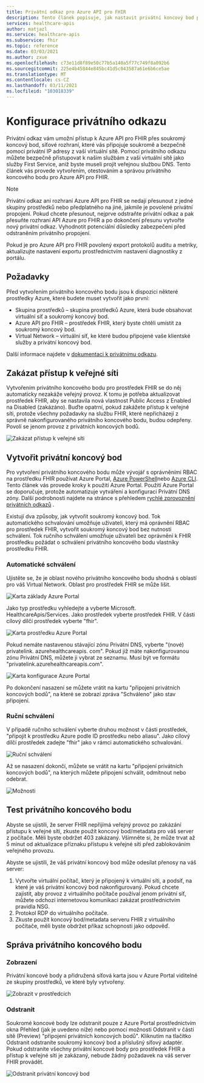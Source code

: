```yaml
---
title: Privátní odkaz pro Azure API pro FHIR
description: Tento článek popisuje, jak nastavit privátní koncový bod pro Azure API pro služby FHIR Services.
services: healthcare-apis
author: matjazl
ms.service: healthcare-apis
ms.subservice: fhir
ms.topic: reference
ms.date: 03/03/2021
ms.author: zxue
ms.openlocfilehash: c73e11d8f89e50c77b5a140a5f77c749f8a092b6
ms.sourcegitcommit: 225e4b45844e845bc41d5c043587a61e6b6ce5ae
ms.translationtype: MT
ms.contentlocale: cs-CZ
ms.lasthandoff: 03/11/2021
ms.locfileid: "103018339"
---
```

# <a name="configure-private-link"></a>Konfigurace privátního odkazu

Privátní odkaz vám umožní přístup k Azure API pro FHIR přes soukromý koncový bod, síťové rozhraní, které vás připojuje soukromě a bezpečně pomocí privátní IP adresy z vaší virtuální sítě. Pomocí privátního odkazu můžete bezpečně přistupovat k našim službám z vaší virtuální sítě jako služby First Service, aniž byste museli projít veřejnou službou DNS. Tento článek vás provede vytvořením, otestováním a správou privátního koncového bodu pro Azure API pro FHIR.

>[!Note]
>Privátní odkaz ani rozhraní Azure API pro FHIR se nedají přesunout z jedné skupiny prostředků nebo předplatného na jiné, jakmile je povolené privátní propojení. Pokud chcete přesunout, nejprve odstraňte privátní odkaz a pak přesuňte rozhraní API Azure pro FHIR a po dokončení přesunu vytvořte nový privátní odkaz. Vyhodnotit potenciální důsledky zabezpečení před odstraněním privátního propojení.
>
>Pokud je pro Azure API pro FHIR povolený export protokolů auditu a metriky, aktualizujte nastavení exportu prostřednictvím nastavení diagnostiky z portálu.

## <a name="prerequisites"></a>Požadavky

Před vytvořením privátního koncového bodu jsou k dispozici některé prostředky Azure, které budete muset vytvořit jako první:

- Skupina prostředků – skupina prostředků Azure, která bude obsahovat virtuální síť a soukromý koncový bod.
- Azure API pro FHIR – prostředek FHIR, který byste chtěli umístit za soukromý koncový bod.
- Virtual Network – virtuální síť, ke které budou připojené vaše klientské služby a privátní koncový bod.

Další informace najdete v [dokumentaci k privátnímu odkazu](../../private-link/index.yml).

## <a name="disable-public-network-access"></a>Zakázat přístup k veřejné síti

Vytvořením privátního koncového bodu pro prostředek FHIR se do něj automaticky nezakáže veřejný provoz. K tomu je potřeba aktualizovat prostředek FHIR, aby se nastavila nová vlastnost Public Access z Enabled na Disabled (zakázáno). Buďte opatrní, pokud zakážete přístup k veřejné síti, protože všechny požadavky na službu FHIR, které nepřicházejí z správně nakonfigurovaného privátního koncového bodu, budou odepřeny. Povolí se jenom provoz z privátních koncových bodů.

![Zakázat přístup k veřejné síti](media/private-link/private-link-disable.png)

## <a name="create-private-endpoint"></a>Vytvořit privátní koncový bod

Pro vytvoření privátního koncového bodu může vývojář s oprávněními RBAC na prostředku FHIR používat Azure Portal, [Azure PowerShell](../../private-link/create-private-endpoint-powershell.md)nebo [Azure CLI](../../private-link/create-private-endpoint-cli.md). Tento článek vás provede kroky k použití Azure Portal. Použití Azure Portal se doporučuje, protože automatizuje vytváření a konfiguraci Privátní DNS zóny. Další podrobnosti najdete na stránce s přehledem [rychlé zprovoznění privátních odkazů](../../private-link/create-private-endpoint-portal.md) .

Existují dva způsoby, jak vytvořit soukromý koncový bod. Tok automatického schvalování umožňuje uživateli, který má oprávnění RBAC pro prostředek FHIR, vytvořit soukromý koncový bod bez nutnosti schválení. Tok ručního schválení umožňuje uživateli bez oprávnění k FHIR prostředku požádat o schválení privátního koncového bodu vlastníky prostředku FHIR.

### <a name="auto-approval"></a>Automatické schválení

Ujistěte se, že je oblast nového privátního koncového bodu shodná s oblastí pro váš Virtual Network. Oblast pro prostředek FHIR se může lišit.

![Karta základy Azure Portal](media/private-link/private-link-portal2.png)

Jako typ prostředku vyhledejte a vyberte Microsoft. HealthcareApis/Services. Jako prostředek vyberte prostředek FHIR. V části cílový dílčí prostředek vyberte "fhir".

![Karta prostředku Azure Portal](media/private-link/private-link-portal1.png)

Pokud nemáte nastavenou stávající zónu Privátní DNS, vyberte "(nové) privatelink. azurehealthcareapis. com". Pokud již máte nakonfigurovanou zónu Privátní DNS, můžete ji vybrat ze seznamu. Musí být ve formátu "privatelink.azurehealthcareapis.com".

![Karta konfigurace Azure Portal](media/private-link/private-link-portal3.png)

Po dokončení nasazení se můžete vrátit na kartu "připojení privátních koncových bodů", na které se zobrazí zpráva "Schváleno" jako stav připojení.

### <a name="manual-approval"></a>Ruční schválení

V případě ručního schválení vyberte druhou možnost v části prostředek, "připojit k prostředku Azure podle ID prostředku nebo aliasu". Jako cílový dílčí prostředek zadejte "fhir" jako v rámci automatického schvalování.

![Ruční schválení](media/private-link/private-link-manual.png)

Až se nasazení dokončí, můžete se vrátit na kartu "připojení privátních koncových bodů", na kterých můžete připojení schválit, odmítnout nebo odebrat.

![Možnosti](media/private-link/private-link-options.png)

## <a name="test-private-endpoint"></a>Test privátního koncového bodu

Abyste se ujistili, že server FHIR nepřijímá veřejný provoz po zakázání přístupu k veřejné síti, zkuste použít koncový bod/metadata pro váš server z počítače. Měli byste obdržet 403 zakázaný. Všimněte si, že může trvat až 5 minut od aktualizace příznaku přístupu k veřejné síti před zablokováním veřejného provozu.

Abyste se ujistili, že váš privátní koncový bod může odesílat přenosy na váš server:

1. Vytvořte virtuální počítač, který je připojený k virtuální síti, a podsíť, na které je váš privátní koncový bod nakonfigurovaný. Pokud chcete zajistit, aby provoz z virtuálního počítače používal jenom privátní síť, můžete odchozí internetovou komunikaci zakázat prostřednictvím pravidla NSG.
2. Protokol RDP do virtuálního počítače.
3. Zkuste použít koncový bod/metadata serveru FHIR z virtuálního počítače, měli byste obdržet příkaz schopnosti jako odpověď.

## <a name="manage-private-endpoint"></a>Správa privátního koncového bodu

### <a name="view"></a>Zobrazení

Privátní koncové body a přidružená síťová karta jsou v Azure Portal viditelné ze skupiny prostředků, ve které byly vytvořeny.

![Zobrazit v prostředcích](media/private-link/private-link-view.png)

### <a name="delete"></a>Odstranit

Soukromé koncové body lze odstranit pouze z Azure Portal prostřednictvím okna Přehled (jak je uvedeno níže) nebo pomocí možnosti Odstranit v části sítě (Preview) "připojení privátních koncových bodů". Kliknutím na tlačítko Odstranit odstraníte soukromý koncový bod a příslušný síťový adaptér. Pokud odstraníte všechny privátní koncové body pro prostředek FHIR a přístup k veřejné síti je zakázaný, nebude žádný požadavek na váš server FHIR provádět.

![Odstranit privátní koncový bod](media/private-link/private-link-delete.png)
